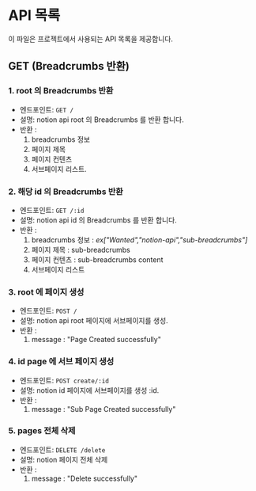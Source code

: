 # API 목록

이 파일은 프로젝트에서 사용되는 API 목록을 제공합니다.

## GET (Breadcrumbs 반환)

### 1. root 의 Breadcrumbs 반환

- 엔드포인트: `GET /`
- 설명: notion api root 의 Breadcrumbs 를 반환 합니다.
- 반환 :
  1. breadcrumbs 정보
  2. 페이지 제목
  3. 페이지 컨텐츠
  4. 서브페이지 리스트.

### 2. 해당 id 의 Breadcrumbs 반환

- 엔드포인트: `GET /:id`
- 설명: notion api id 의 Breadcrumbs 를 반환 합니다.
- 반환 :
  1. breadcrumbs 정보 : _ex["Wanted","notion-api","sub-breadcrumbs"]_
  2. 페이지 제목 : sub-breadcrumbs
  3. 페이지 컨텐츠 : sub-breadcrumbs content
  4. 서브페이지 리스트

### 3. root 에 페이지 생성

- 엔드포인트: `POST /`
- 설명: notion api root 페이지에 서브페이지를 생성.
- 반환 :
  1. message : "Page Created successfully"

### 4. id page 에 서브 페이지 생성

- 엔드포인트: `POST create/:id`
- 설명: notion id 페이지에 서브페이지를 생성 :id.
- 반환 :
  1. message : "Sub Page Created successfully"

### 5. pages 전체 삭제

- 엔드포인트: `DELETE /delete`
- 설명: notion 페이지 전체 삭제
- 반환 :
  1. message : "Delete successfully"
